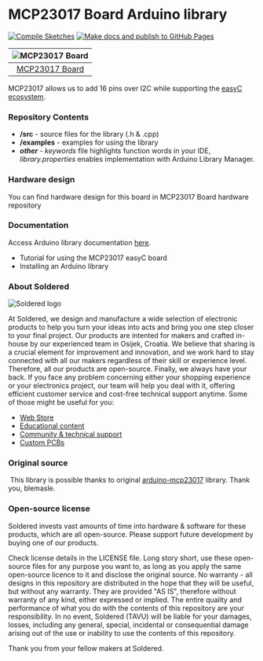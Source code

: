 # MCP23017 Board Arduino library

[![Compile Sketches](https://github.com/e-radionicacom/Soldered-MCP23017-Arduino-Library/actions/workflows/compile_test.yml/badge.svg?branch=dev)](https://github.com/e-radionicacom/Soldered-MCP23017-Arduino-Library/actions/workflows/compile_test.yml)
[![Make docs and publish to GitHub Pages](https://github.com/e-radionicacom/Soldered-MCP23017-Arduino-Library/actions/workflows/make_docs.yml/badge.svg?branch=dev)](https://github.com/e-radionicacom/Soldered-MCP23017-Arduino-Library/actions/workflows/make_docs.yml)

| ![MCP23017 Board](https://upload.wikimedia.org/wikipedia/commons/8/8f/Example_image.svg)        |
| :---------------------------------------------------------------------------------------------: |
| [MCP23017 Board](https://www.solde.red/SKU)                                                     |

MCP23017 allows us to add 16 pins over I2C while supporting the [easyC ecosystem](https://www.soldered.com/easyC). 

### Repository Contents
- **/src** - source files for the library (.h & .cpp)
- **/examples** - examples for using the library
- ***other*** - *keywords* file highlights function words in your IDE, *library.properties* enables implementation with Arduino Library Manager.

### Hardware design
You can find hardware design for this board in MCP23017 Board hardware repository

### Documentation

Access Arduino library documentation [here](https://e-radionicacom.github.io/Soldered-MCP23017-Arduino-Library/).

- Tutorial for using the MCP23017 easyC board
- Installing an Arduino library

### About Soldered
![Soldered logo](https://raw.githubusercontent.com/e-radionicacom/Soldered-MCP23017-Arduino-Library/dev/extras/Logo%20horizontal-2.svg)

At Soldered, we design and manufacture a wide selection of electronic products to help you turn your ideas into acts and bring you one step closer to your final project. Our products are intented for makers and crafted in-house by our experienced team in Osijek, Croatia. We believe that sharing is a crucial element for improvement and innovation, and we work hard to stay connected with all our makers regardless of their skill or experience level. Therefore, all our products are open-source. Finally, we always have your back. If you face any problem concerning either your shopping experience or your electronics project, our team will help you deal with it, offering efficient customer service and cost-free technical support anytime. Some of those might be useful for you:

- [Web Store](https://www.soldered.com)
- [Educational content](https://learn.soldered.com)
- [Community & technical support](https://community.soldered.com)
- [Custom PCBs](https://pcb.soldered.com)

### Original source
​
This library is possible thanks to original [arduino-mcp23017](https://github.com/blemasle/arduino-mcp23017) library. Thank you, blemasle. 

### Open-source license
Soldered invests vast amounts of time into hardware & software for these products, which are all open-source. Please support future development by buying one of our products. 

Check license details in the LICENSE file. Long story short, use these open-source files for any purpose you want to, as long as you apply the same open-source licence to it and disclose the original source. No warranty - all designs in this repository are distributed in the hope that they will be useful, but without any warranty. They are provided "AS IS", therefore without warranty of any kind, either expressed or implied. The entire quality and performance of what you do with the contents of this repository are your responsibility. In no event, Soldered (TAVU) will be liable for your damages, losses, including any general, special, incidental or consequential damage arising out of the use or inability to use the contents of this repository. 

Thank you from your fellow makers at Soldered.

